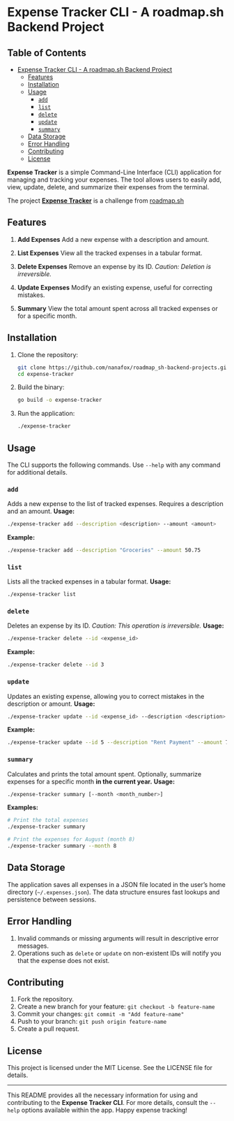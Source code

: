 # Expense Tracker CLI - A roadmap.sh Backend Project

<!--toc:start-->

## Table of Contents

- [Expense Tracker CLI - A roadmap.sh Backend Project](#table-of-contents)
  - [Features](#features)
  - [Installation](#installation)
  - [Usage](#usage)
    - [`add`](#add)
    - [`list`](#list)
    - [`delete`](#delete)
    - [`update`](#update)
    - [`summary`](#summary)
  - [Data Storage](#data-storage)
  - [Error Handling](#error-handling)
  - [Contributing](#contributing)
  - [License](#license)
  <!--toc:end-->

**Expense Tracker** is a simple Command-Line Interface (CLI) application
for managing and tracking your expenses. The tool allows users to easily add,
view, update, delete, and summarize their expenses from the terminal.

The project
**[Expense Tracker](https://roadmap.sh/projects/expense-tracker)**
is a challenge from [roadmap.sh](https://roadmap.sh)

## Features

1. **Add Expenses**
   Add a new expense with a description and amount.

2. **List Expenses**
   View all the tracked expenses in a tabular format.

3. **Delete Expenses**
   Remove an expense by its ID. _Caution: Deletion is irreversible._

4. **Update Expenses**
   Modify an existing expense, useful for correcting mistakes.

5. **Summary**
   View the total amount spent across all tracked expenses or for a specific month.

## Installation

1. Clone the repository:

   ```bash
   git clone https://github.com/nanafox/roadmap_sh-backend-projects.git
   cd expense-tracker
   ```

2. Build the binary:

   ```bash
   go build -o expense-tracker
   ```

3. Run the application:

   ```bash
   ./expense-tracker
   ```

## Usage

The CLI supports the following commands. Use `--help` with any command for
additional details.

### `add`

Adds a new expense to the list of tracked expenses. Requires a description
and an amount.
**Usage:**

```bash
./expense-tracker add --description <description> --amount <amount>
```

**Example:**

```bash
./expense-tracker add --description "Groceries" --amount 50.75
```

### `list`

Lists all the tracked expenses in a tabular format.
**Usage:**

```bash
./expense-tracker list
```

### `delete`

Deletes an expense by its ID. _Caution: This operation is irreversible._
**Usage:**

```bash
./expense-tracker delete --id <expense_id>
```

**Example:**

```bash
./expense-tracker delete --id 3
```

### `update`

Updates an existing expense, allowing you to correct mistakes in the
description or amount.
**Usage:**

```bash
./expense-tracker update --id <expense_id> --description <description> --amount <amount>
```

**Example:**

```bash
./expense-tracker update --id 5 --description "Rent Payment" --amount 750
```

### `summary`

Calculates and prints the total amount spent. Optionally, summarize
expenses for a specific month **in the current year.**
**Usage:**

```bash
./expense-tracker summary [--month <month_number>]
```

**Examples:**

```bash
# Print the total expenses
./expense-tracker summary

# Print the expenses for August (month 8)
./expense-tracker summary --month 8
```

## Data Storage

The application saves all expenses in a JSON file located in the user’s home
directory (`~/.expenses.json`). The data structure ensures fast lookups and
persistence between sessions.

## Error Handling

1. Invalid commands or missing arguments will result in descriptive error messages.
2. Operations such as `delete` or `update` on non-existent IDs will notify you
   that the expense does not exist.

## Contributing

1. Fork the repository.
2. Create a new branch for your feature: `git checkout -b feature-name`
3. Commit your changes: `git commit -m "Add feature-name"`
4. Push to your branch: `git push origin feature-name`
5. Create a pull request.

## License

This project is licensed under the MIT License. See the LICENSE file for details.

---

This README provides all the necessary information for using and contributing
to the **Expense Tracker CLI**. For more details, consult the `--help` options
available within the app. Happy expense tracking!
